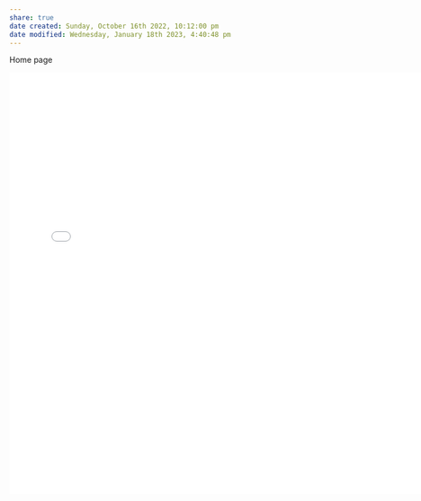 ```yaml
---  
share: true  
date created: Sunday, October 16th 2022, 10:12:00 pm  
date modified: Wednesday, January 18th 2023, 4:40:48 pm  
---  
```

  
  
Home page

<iframe id="test"
        title='test'
        src="../assets/graph.html"
        class="graph"
        width="750px"
        height="750px"
        allowtransparency="true"
        style="border: 0px; margin: 0px; padding: 0px; overflow: hidden;"
        scrolling="no">
</iframe>

